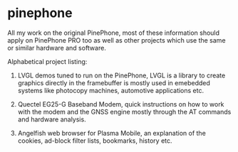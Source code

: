 # pinephone

All my work on the original PinePhone, most of these information should apply on PinePhone PRO too as well as other projects which use the same or similar hardware and software.

Alphabetical project listing:

1) LVGL demos tuned to run on the PinePhone, LVGL is a library to create graphics directly in the framebuffer is mostly used in emebedded systems like photocopy machines, automotive applications etc.

2) Quectel EG25-G Baseband Modem, quick instructions on how to work with the modem and the GNSS engine mostly through the AT commands and hardware analysis.

3) Angelfish web browser for Plasma Mobile, an explanation of the cookies, ad-block filter lists, bookmarks, history  etc.
